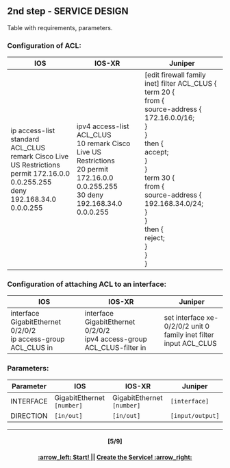## 2nd step - SERVICE DESIGN

Table with requirements, parameters.

### Configuration of ACL:

IOS  | IOS-XR | Juniper
------------- | ------------- | ------------- 
ip access-list standard ACL_CLUS <br> remark Cisco Live US Restrictions <br> permit 172.16.0.0 0.0.255.255 <br> deny 192.168.34.0 0.0.0.255 | ipv4 access-list ACL_CLUS <br> 10 remark Cisco Live US Restrictions <br> 20 permit 172.16.0.0 0.0.255.255 <br> 30 deny 192.168.34.0 0.0.0.255 | [edit firewall family inet] filter ACL_CLUS { <br> term 20 {<br> from { <br> source-address {<br> 172.16.0.0/16;<br> }<br> }<br> then {<br> accept;<br> }<br> }<br> term 30 {<br> from {<br> source-address {<br> 192.168.34.0/24;<br> }<br> }<br> then {<br> reject;<br> }<br> }<br> }

### Configuration of attaching ACL to an interface:

IOS  | IOS-XR | Juniper
------------- | ------------- | ------------- 
interface GigabitEthernet 0/2/0/2 <br> ip access-group ACL_CLUS in | interface GigabitEthernet 0/2/0/2 <br> ipv4 access-group ACL_CLUS-filter in <br> |  set interface xe-0/2/0/2 unit 0 <br> family inet filter input ACL_CLUS  |

### Parameters:

Parameter | IOS  | IOS-XR | Juniper
------------ | ------------- | ------------- | -------------
INTERFACE | GigabitEthernet `[number]` | GigabitEthernet `[number]` | `[interface]`
DIRECTION | `[in/out]` | `[in/out]` | `[input/output]`

---
<h4 align="center">[5/9]</h4>
<h4 align="center"> <a href="/readme/3.md"> :arrow_left: Start! </a> || <a href="/readme/5.md"> Create the Service! :arrow_right: </a> </h4>
